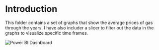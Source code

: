 # Introduction

This folder contains a set of graphs that show the average prices of gas through the years. I have also includer a slicer to filter out the data in the graphs 
to visualize specific time frames.

![Power BI Dashboard](https://github.com/ammarqureshi93/New-Jersey-Gas-Prices-1983-to-2022-/assets/39069129/5013e3e5-42c6-49b6-b855-6fe56b86ca0a)
